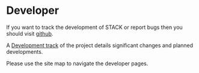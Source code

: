 # Developer

If you want to track the development of STACK or report bugs then you should visit [github](https://github.com/sangwinc/moodle-qtype_stack).

A [Development track](Development_track.md) of the project details significant changes and planned developments.

Please use the site map to navigate the developer pages.


